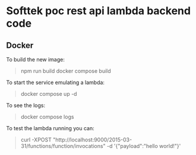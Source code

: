 # Softtek poc rest api lambda backend code

## Docker

To build the new image:
> npm run build
> docker compose build

To start the service emulating a lambda:
> docker compose up -d

To see the logs:
> docker compose logs

To test the lambda running you can:
> curl -XPOST "http://localhost:9000/2015-03-31/functions/function/invocations" -d '{"payload":"hello world!"}'

